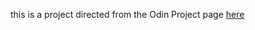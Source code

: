 this is a project directed from the Odin Project page [here](https://www.theodinproject.com/lessons/foundations-landing-page)
